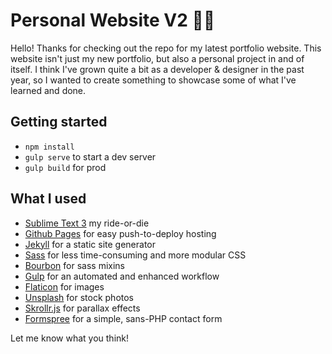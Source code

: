 # Personal Website V2 🚀🔥

Hello! Thanks for checking out the repo for my latest portfolio website. This website isn't just my new portfolio, but also a personal project in and of itself. I think I've grown quite a bit as a developer & designer in the past year, so I wanted to create something to showcase some of what I've learned and done.

## Getting started
- `npm install`
- `gulp serve` to start a dev server
- `gulp build` for prod

## What I used
- [Sublime Text 3](https://www.sublimetext.com/3) my ride-or-die
- [Github Pages](https://pages.github.com/) for easy push-to-deploy hosting
- [Jekyll](https://jekyllrb.com/) for a static site generator
- [Sass](http://sass-lang.com/) for less time-consuming and more modular CSS
- [Bourbon](http://bourbon.io/) for sass mixins
- [Gulp](http://gulpjs.com/) for an automated and enhanced workflow
- [Flaticon](http://www.flaticon.com/) for images
- [Unsplash](https://unsplash.com/) for stock photos
- [Skrollr.js](https://github.com/Prinzhorn/skrollr) for parallax effects
- [Formspree](https://formspree.io/) for a simple, sans-PHP contact form

Let me know what you think!
